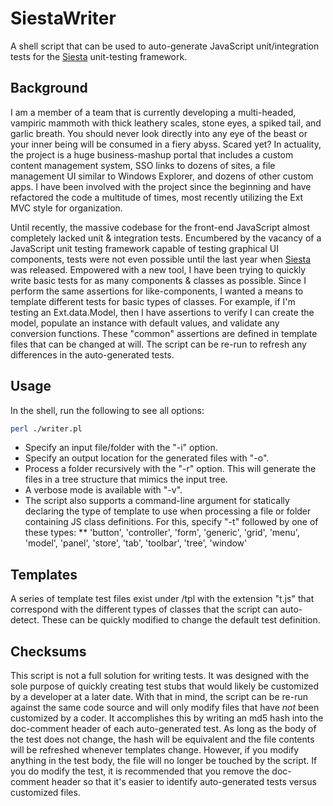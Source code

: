SiestaWriter
===========

A shell script that can be used to auto-generate JavaScript unit/integration tests for the [Siesta] unit-testing framework.

Background
----------
I am a member of a team that is currently developing a multi-headed, vampiric mammoth with thick leathery scales, stone eyes, a spiked tail, and garlic breath. You should never look directly into any eye of the beast or your inner being will be consumed in a fiery abyss.  Scared yet?  In actuality, the project is a huge business-mashup portal that includes a custom content management system, SSO links to dozens of sites, a file management UI similar to Windows Explorer, and dozens of other custom apps.  I have been involved with the project since the beginning and have refactored the code a multitude of times, most recently utilizing the Ext MVC style for organization.  

Until recently, the massive codebase for the front-end JavaScript almost completely lacked unit & integration tests.  Encumbered by the vacancy of a JavaScript unit testing framework capable of testing graphical UI components, tests were not even possible until the last year when [Siesta] was released.  Empowered with a new tool, I have been trying to quickly write basic tests for as many components & classes as possible.  Since I perform the same assertions for like-components, I wanted a means to template different tests for basic types of classes.  For example, if I'm testing an Ext.data.Model, then I have assertions to verify I can create the model, populate an instance with default values, and validate any conversion functions.  These "common" assertions are defined in template files that can be changed at will.  The script can be re-run to refresh any differences in the auto-generated tests. 


Usage
-----
In the shell, run the following to see all options:

```bash
perl ./writer.pl
```

* Specify an input file/folder with the "-i" option.
* Specify an output location for the generated files with "-o".  
* Process a folder recursively with the "-r" option.  This will generate the files in a tree structure that mimics the input tree.  
* A verbose mode is available with "-v".  
* The script also supports a command-line argument for statically declaring the type of template to use when processing a file or folder containing JS class definitions.  For this, specify "-t" followed by one of these types:
** 'button', 'controller', 'form', 'generic', 'grid', 'menu', 'model', 'panel', 'store', 'tab', 'toolbar', 'tree', 'window'

Templates
---------
A series of template test files exist under /tpl with the extension "t.js" that correspond with the different types of classes that the script can auto-detect.  These can be quickly modified to change the default test definition.

Checksums
---------
This script is not a full solution for writing tests.  It was designed with the sole purpose of quickly creating test stubs that would likely be customized by a developer at a later date.  With that in mind, the script can be re-run against the same code source and will only modify files that have *not* been customized by a coder.  It accomplishes this by writing an md5 hash into the doc-comment header of each auto-generated test.  As long as the body of the test does not change, the hash will be equivalent and the file contents will be refreshed whenever templates change.  However, if you modify anything in the test body, the file will no longer be touched by the script.  If you do modify the test, it is recommended that you remove the doc-comment header so that it's easier to identify auto-generated tests versus customized files.  


[Siesta]: http://www.bryntum.com/products/siesta/